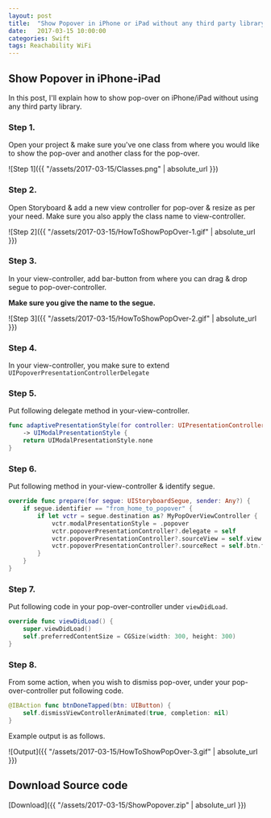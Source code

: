 ```yaml
---
layout: post
title:  "Show Popover in iPhone or iPad without any third party library"
date:   2017-03-15 10:00:00
categories: Swift
tags: Reachability WiFi
---
```


## Show Popover in iPhone-iPad

In this post, I'll explain how to show pop-over on iPhone/iPad without using any third party library.

### Step 1.

Open your project & make sure you've one class from where you would like to show the pop-over and another class for the pop-over.

![Step 1]({{ "/assets/2017-03-15/Classes.png" | absolute_url }})

### Step 2.

Open Storyboard & add a new view controller for pop-over & resize as per your need. Make sure you also apply the class name to view-controller.

![Step 2]({{ "/assets/2017-03-15/HowToShowPopOver-1.gif" | absolute_url }})

### Step 3.

In your view-controller, add bar-button from where you can drag & drop segue to pop-over-controller.

**Make sure you give the name to the segue.**

![Step 3]({{ "/assets/2017-03-15/HowToShowPopOver-2.gif" | absolute_url }})

### Step 4.

In your view-controller, you make sure to extend `UIPopoverPresentationControllerDelegate`

### Step 5.

Put following delegate method in your-view-controller.


```swift
func adaptivePresentationStyle(for controller: UIPresentationController) 
    -> UIModalPresentationStyle {
    return UIModalPresentationStyle.none
}
```

### Step 6.

Put following method in your-view-controller & identify segue.

```swift
override func prepare(for segue: UIStoryboardSegue, sender: Any?) {
    if segue.identifier == "from_home_to_popover" {
        if let vctr = segue.destination as? MyPopOverViewController {
            vctr.modalPresentationStyle = .popover
            vctr.popoverPresentationController?.delegate = self
            vctr.popoverPresentationController?.sourceView = self.view
            vctr.popoverPresentationController?.sourceRect = self.btn.frame
        }
    }
}
```

### Step 7.

Put following code in your pop-over-controller under `viewDidLoad`.

```swift
override func viewDidLoad() {
    super.viewDidLoad()
    self.preferredContentSize = CGSize(width: 300, height: 300)
}
```

### Step 8.

From some action, when you wish to dismiss pop-over, under your pop-over-controller put following code.

```swift
@IBAction func btnDoneTapped(btn: UIButton) {
    self.dismissViewControllerAnimated(true, completion: nil)
}
```

Example output is as follows.

![Output]({{ "/assets/2017-03-15/HowToShowPopOver-3.gif" | absolute_url }})


## Download Source code

[Download]({{ "/assets/2017-03-15/ShowPopover.zip" | absolute_url }})
